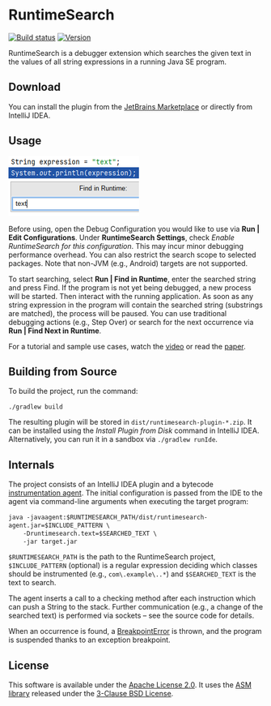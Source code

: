 # RuntimeSearch

[![Build status](https://github.com/sulir/runtimesearch/actions/workflows/build.yml/badge.svg)](https://github.com/sulir/runtimesearch/actions/workflows/build.yml)
[![Version](https://img.shields.io/jetbrains/plugin/v/com.github.sulir.runtimesearch)](https://plugins.jetbrains.com/plugin/16527-runtimesearch)

RuntimeSearch is a debugger extension which searches the given text in the values of all string expressions in a running Java SE program.

## Download

You can install the plugin from the [JetBrains Marketplace](https://plugins.jetbrains.com/plugin/16527-runtimesearch) or directly from IntelliJ IDEA.

## Usage

<!--plugin-desc-->
![Screenshot](https://github.com/sulir/runtimesearch/blob/master/.github/images/screenshot.png?raw=true)

Before using, open the Debug Configuration you would like to use via **Run | Edit Configurations**. Under **RuntimeSearch Settings**, check *Enable RuntimeSearch for this configuration*. This may incur minor debugging performance overhead. You can also restrict the search scope to selected packages. Note that non-JVM (e.g., Android) targets are not supported.

To start searching, select **Run | Find in Runtime**, enter the searched string and press Find. If the program is not yet being debugged, a new process will be started. Then interact with the running application. As soon as any string expression in the program will contain the searched string (substrings are matched), the process will be paused. You can use traditional debugging actions (e.g., Step Over) or search for the next occurrence via **Run | Find Next in Runtime**.

For a tutorial and sample use cases, watch the [video](https://sulir.github.io/runtimesearch/#video) or read the [paper](https://sulir.github.io/runtimesearch/#article).
<!--/plugin-desc-->

## Building from Source

To build the project, run the command:

    ./gradlew build

The resulting plugin will be stored in `dist/runtimesearch-plugin-*.zip`. It can be installed using the *Install Plugin from Disk* command in IntelliJ IDEA. Alternatively, you can run it in a sandbox via `./gradlew runIde`.

## Internals

The project consists of an IntelliJ IDEA plugin and a bytecode [instrumentation agent](https://docs.oracle.com/en/java/javase/11/docs/api/java.instrument/java/lang/instrument/package-summary.html). The initial configuration is passed from the IDE to the agent via command-line arguments when executing the target program:

    java -javaagent:$RUNTIMESEARCH_PATH/dist/runtimesearch-agent.jar=$INCLUDE_PATTERN \
        -Druntimesearch.text=$SEARCHED_TEXT \
        -jar target.jar

`$RUNTIMESEARCH_PATH` is the path to the RuntimeSearch project, `$INCLUDE_PATTERN` (optional) is a regular expression deciding which classes should be instrumented (e.g., `com\.example\..*`) and `$SEARCHED_TEXT` is the text to search.

The agent inserts a call to a checking method after each instruction which can push a String to the stack. Further communication (e.g., a change of the searched text) is performed via sockets &ndash; see the source code for details.

When an occurrence is found, a [BreakpointError](shared/src/main/java/com/github/sulir/runtimesearch/shared/BreakpointError.java) is thrown, and the program is suspended thanks to an exception breakpoint.

## License

This software is available under the [Apache License 2.0](LICENSE.txt). It uses the [ASM library](https://asm.ow2.io) released under the [3-Clause BSD License](agent/src/main/resources/META-INF/LICENSE-ASM.txt).